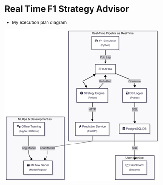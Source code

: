 # Real Time F1 Strategy Advisor

- My execution plan diagram

![Diagram](./assets/mermaid_diagram.png)
